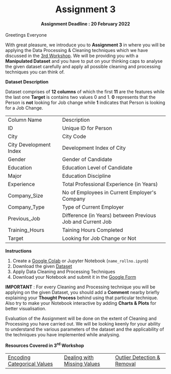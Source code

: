 <h1 align="center">Assignment 3</h1>

<h4 align="center">Assignment Deadline : 20 February 2022</h4>

Greetings Everyone

With great pleasure, we introduce you to <b>Assignment 3</b> in where you will be applying the Data Processing & Cleaning techniques which we have discussed in the [3rd Workshop](https://www.youtube.com/watch?v=Ey306uCwVF8). We will be providing you with a <b>Manipulated Dataset</b> and you have to put on your thinking caps to analyse the given dataset carefully and apply all possible cleaning and processing techniques you can think of.

<b> Dataset Description </b>

Dataset comprises of <b>12 columns</b> of which the first <b>11</b> are the features while the last one <b>Target</b> is contains two values 0 and 1. <b>0</b> represents that the Person is <b>not</b> looking for Job change while <b>1</b> indicates that Person is looking for a Job Change. 

<table>
    <tr>
        <td>Column Name</td>
        <td>Description</td>
    </tr>
    <tr>
        <td>ID</td>
        <td>Unique ID for Person</td>
    </tr>
    <tr>
        <td>City</td>
        <td>City Code</td>
    </tr>
    <tr>
        <td>City Development Index</td>
        <td>Development Index of City</td>
    </tr>
    <tr>
        <td>Gender</td>
        <td>Gender of Candidate</td>
    </tr>
    <tr>
        <td>Education</td>
        <td>Education Level of Candidate</td>
    </tr>
    <tr>
        <td>Major</td>
        <td>Education Discipline</td>
    </tr>
    <tr>
        <td>Experience</td>
        <td>Total Professional Experience (in Years)</td>
    </tr>
    <tr>
        <td>Company_Size</td>
        <td>No of Employees in Current Employer's Company</td>
    </tr>
    <tr>
        <td>Company_Type</td>
        <td>Type of Current Employer</td>
    </tr>
    <tr>
        <td>Previous_Job</td>
        <td>Difference (in Years) between Previous Job and Current Job</td>
    </tr>
    <tr>
        <td>Training_Hours</td>
        <td>Taining Hours Completed</td>
    </tr>
    <tr>
        <td>Target</td>
        <td>Looking for Job Change or Not</td>
    </tr>
</table>

<b>Instructions</b>

<ol>
    <li>Create a <a href="https://colab.research.google.com">Google Colab</a> or Jupyter Notebook (<code>name_rollno.ipynb</code>)</li>
    <li>Download the given <a href="https://drive.google.com/file/d/1pL85g2S-cVVpSwFBlYMelG5y0VtV-siN/view">Dataset</a></li>
    <li>Apply Data Cleaning and Processing Techniques</li>
    <li>Download your Notebook and submit it in the <a href="https://docs.google.com/forms/d/e/1FAIpQLScodnl-qtZ_47giOxEJHRJkWmrLX86mHNaBDeVsjQ86TwA-ug/viewform">Google Form</a></li>
</ol>

<b>IMPORTANT</b> : For every Cleaning and Processing technique you will be applying on the given Dataset, you should add a <b>Comment</b> nearby briefly explaining your <b>Thought Process</b> behind using that particular technique. Also try to make your Notebook interactive by adding <b>Charts & Plots</b> for better visualisation. 

Evaluation of the Assignment will be done on the extent of Cleaning and Processing you have carried out. We will be looking keenly for your ability to understand the various parameters of the dataset and the applicability of the techniques you have implemented while analysing.

<b>Resources Covered in 3<sup>rd</sup> Workshop</b>

<table>
    <td><a href="https://colab.research.google.com/drive/1M33-3jiLN0s6-QpiCi6PCJcQHAV-ZB18?usp=sharing">Encoding Categorical Values</a></td>
    <td><a href="https://colab.research.google.com/drive/1MYlJTyN5VK5pJao4vcaKXrQBnwrqsN5A?usp=sharing">Dealing with Missing Values</a></td>
    <td><a href="https://colab.research.google.com/drive/1xAOeLffmRLUqdnu7RZiAFDU0XV9s8M-n?usp=sharing">Outlier Detection & Removal</a></td>
</table>
